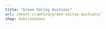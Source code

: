 ```yaml
---
title: "Green Valley Auctions"
url: /mount-crawford/green-valley-auctions/
shop: Auktionshaus
---
```

